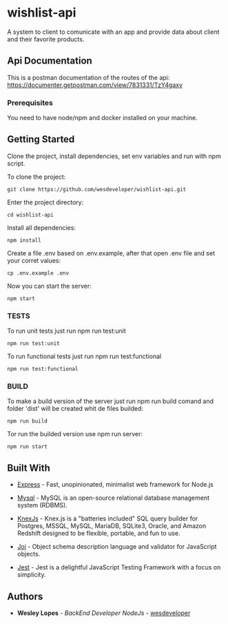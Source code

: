 # wishlist-api

A system to client to comunicate with an app and provide data about client and their favorite products.

## Api Documentation
This is a postman documentation of the routes of the api: https://documenter.getpostman.com/view/7831331/TzY4gaxv

### Prerequisites

You need to have node/npm and docker installed on your machine.

## Getting Started

Clone the project, install dependencies, set env variables and run with npm script.

To clone the project:
```
git clone https://github.com/wesdeveloper/wishlist-api.git
```

Enter the project directory:

```
cd wishlist-api
```

Install all dependencies:
```
npm install
```

Create a file .env based on .env.example, after that open .env file and set your corret values:
```
cp .env.example .env
```

Now you can start the server:
```
npm start
```

### TESTS

To run unit tests just run npm run test:unit
```
npm run test:unit
```
To run functional tests just run npm run test:functional
```
npm run test:functional
```

### BUILD

To make a build version of the server just run npm run build comand and folder 'dist' will be created whit de files builded:
```
npm run build
```

Tor run the builded version use npm run server:
```
npm run start
```

## Built With

* [Express](https://expressjs.com/) - Fast, unopinionated, minimalist web framework for Node.js

* [Mysql](https://www.mysql.com/) -  MySQL is an open-source relational database management system (RDBMS).

* [KnexJs](http://knexjs.org/) - Knex.js is a "batteries included" SQL query builder for Postgres, MSSQL, MySQL, MariaDB, SQLite3, Oracle, and Amazon Redshift designed to be flexible, portable, and fun to use.

* [Joi](https://github.com/hapijs/joi) - Object schema description language and validator for JavaScript objects.

* [Jest](https://jestjs.io/) - Jest is a delightful JavaScript Testing Framework with a focus on simplicity.

## Authors

* **Wesley Lopes** - *BackEnd Developer NodeJs* - [wesdeveloper](https://github.com/wesdeveloper)

